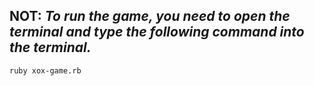 ## **NOT:**  *To run the game, you need to open the terminal and type the following command into the terminal.*

```bash
ruby xox-game.rb
```